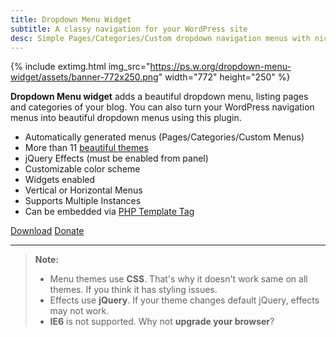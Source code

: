 ```yaml
---
title: Dropdown Menu Widget
subtitle: A classy navigation for your WordPress site
desc: Simple Pages/Categories/Custom dropdown navigation menus with nice jQuery effects.
---
```


{% include extimg.html img_src="https://ps.w.org/dropdown-menu-widget/assets/banner-772x250.png" width="772" height="250" %}

**Dropdown Menu widget** adds a beautiful dropdown menu, listing pages and categories of your blog. You can also turn your WordPress navigation menus into beautiful dropdown menus using this plugin.

* Automatically generated menus (Pages/Categories/Custom Menus)
* More than 11 <a title="Dropdown Menu Themes" href="/wordpress/plugins/dropdown-menu/menu-themes/">beautiful themes</a>
* jQuery Effects (must be enabled from panel)
* Customizable color scheme
* Widgets enabled
* Vertical or Horizontal Menus
* Supports Multiple Instances
* Can be embedded via <a title="Dropdown Menu Widget Template Tag Usage Explained" href="/wordpress/2011/07/31/dropdown-menu-widget-template-tag-usage-explained/">PHP Template Tag</a>

<p class="btn-wrap">
<a class="btn btn-inline btn-lg btn-success" href="https://wordpress.org/plugins/dropdown-menu-widget/" rel="noopener">Download</a>
<a class="btn btn-inline btn-lg" title="Please support, If you like this plugin." href="http://metinsaylan.com/donate" rel="noopener">Donate</a>
</p>

---

> **Note:**
>  * Menu themes use <strong>CSS</strong>. That's why it doesn't work same on all themes. If you think it has styling issues.
>  * Effects use <strong>jQuery</strong>. If your theme changes default jQuery, effects may not work.
>  * <strong>IE6</strong> is not supported. Why not <strong>upgrade your browser</strong>?
